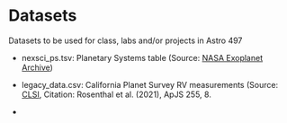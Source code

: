 # Datasets
Datasets to be used for class, labs and/or projects in Astro 497 

- nexsci_ps.tsv: Planetary Systems table (Source: [NASA Exoplanet Archive](https://exoplanetarchive.ipac.caltech.edu/docs/TAP/usingTAP.html))
- legacy_data.csv: California Planet Survey RV measurements (Source: [CLSI](https://github.com/leerosenthalj/CLSI), Citation: Rosenthal et al. (2021), ApJS 255, 8.

- 
